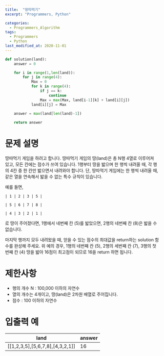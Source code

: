 ```yaml
---
title:  "땅따먹기"
excerpt: "Programmers, Python"

categories:
  - Programmers_Algorithm
tags:
  - Programmers
  - Python
last_modified_at: 2020-11-01
---
```


```python
def solution(land):
    answer = 0

    for i in range(1,len(land)):
        for j in range(4):
            Max = 0
            for k in range(4):
                if j == k:
                    continue
                Max = max(Max, land[i-1][k] + land[i][j])
            land[i][j] = Max

    answer = max(land[len(land)-1])
    
    return answer
```

# 문제 설명

땅따먹기 게임을 하려고 합니다. 땅따먹기 게임의 땅(land)은 총 N행 4열로 이루어져 있고, 모든 칸에는 점수가 쓰여 있습니다. 1행부터 땅을 밟으며 한 행씩 내려올 때, 각 행의 4칸 중 한 칸만 밟으면서 내려와야 합니다. 단, 땅따먹기 게임에는 한 행씩 내려올 때, 같은 열을 연속해서 밟을 수 없는 특수 규칙이 있습니다.
  
예를 들면,

```
| 1 | 2 | 3 | 5 |

| 5 | 6 | 7 | 8 |

| 4 | 3 | 2 | 1 |
```

로 땅이 주어졌다면, 1행에서 네번째 칸 (5)를 밟았으면, 2행의 네번째 칸 (8)은 밟을 수 없습니다.
  
마지막 행까지 모두 내려왔을 때, 얻을 수 있는 점수의 최대값을 return하는 solution 함수를 완성해 주세요. 위 예의 경우, 1행의 네번째 칸 (5), 2행의 세번째 칸 (7), 3행의 첫번째 칸 (4) 땅을 밟아 16점이 최고점이 되므로 16을 return 하면 됩니다.
  
# 제한사항

* 행의 개수 N : 100,000 이하의 자연수
* 열의 개수는 4개이고, 땅(land)은 2차원 배열로 주어집니다.
* 점수 : 100 이하의 자연수

# 입출력 예

|land|answer|
|---|---|
|[[1,2,3,5],[5,6,7,8],[4,3,2,1]]|16|

